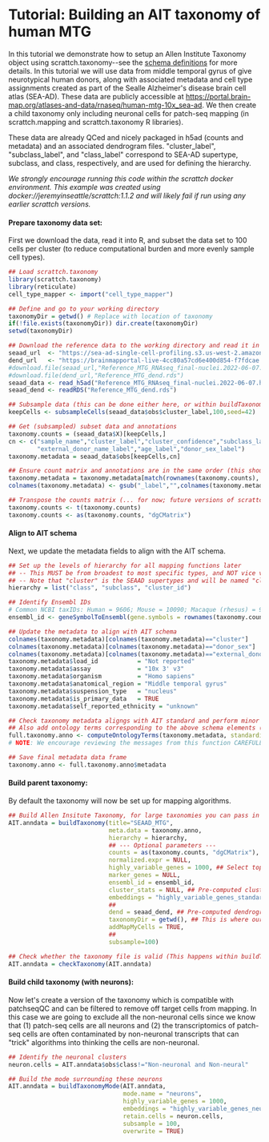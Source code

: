 # Tutorial: Building an AIT taxonomy of human MTG 

In this tutorial we demonstrate how to setup an Allen Institute Taxonomy object using scrattch.taxonomy--see the [schema definitions](https://github.com/AllenInstitute/AllenInstituteTaxonomy/tree/main/schema) for more details. In this tutorial we will use data from middle temporal gyrus of give neurotypical human donors, along with associated metadata and cell type assignments created as part of the Sealle Alzheimer's disease brain cell atlas (SEA-AD). These data are publicly accessible at https://portal.brain-map.org/atlases-and-data/rnaseq/human-mtg-10x_sea-ad. We then create a child taxonomy only including neuronal cells for patch-seq mapping (in scrattch.mapping and scrattch.taxonomy R libraries).

These data are already QCed and nicely packaged in h5ad (counts and metadata) and an associated dendrogram files. "cluster_label", "subclass_label", and "class_label" correspond to SEA-AD supertype, subclass, and class, respectively, and are used for defining the hierarchy.  

*We strongly encourage running this code within the scrattch docker environment.  This example was created using docker://jeremyinseattle/scrattch:1.1.2 and will likely fail if run using any earlier scrattch versions.*

#### Prepare taxonomy data set:

First we download the data, read it into R, and subset the data set to 100 cells per cluster (to reduce computational burden and more evenly sample cell types).

```R
## Load scrattch.taxonomy
library(scrattch.taxonomy)
library(reticulate)
cell_type_mapper <- import("cell_type_mapper")

## Define and go to your working directory
taxonomyDir = getwd() # Replace with location of taxonomy
if(!file.exists(taxonomyDir)) dir.create(taxonomyDir)
setwd(taxonomyDir)

## Download the reference data to the working directory and read it in
seaad_url  <- "https://sea-ad-single-cell-profiling.s3.us-west-2.amazonaws.com/MTG/RNAseq/Reference_MTG_RNAseq_final-nuclei.2022-06-07.h5ad"
dend_url   <- "https://brainmapportal-live-4cc80a57cd6e400d854-f7fdcae.divio-media.net/filer_public/0f/37/0f3755cb-3acb-4b93-8a62-5d6adc74c673/dend.rds"
#download.file(seaad_url,"Reference_MTG_RNAseq_final-nuclei.2022-06-07.h5ad")  # NOTE: we recommend downloading via the web browser, as this command may fail
#download.file(dend_url,"Reference_MTG_dend.rds")
seaad_data <- read_h5ad("Reference_MTG_RNAseq_final-nuclei.2022-06-07.h5ad")
seaad_dend <- readRDS("Reference_MTG_dend.rds")

## Subsample data (this can be done either here, or within buildTaxonomy)
keepCells <- subsampleCells(seaad_data$obs$cluster_label,100,seed=42)

## Get (subsampled) subset data and annotations
taxonomy.counts = (seaad_data$X)[keepCells,]
cn <- c("sample_name","cluster_label","cluster_confidence","subclass_label","class_label",
        "external_donor_name_label","age_label","donor_sex_label")
taxonomy.metadata = seaad_data$obs[keepCells,cn]

## Ensure count matrix and annotations are in the same order (this shouldn't be needed)
taxonomy.metadata = taxonomy.metadata[match(rownames(taxonomy.counts), taxonomy.metadata$sample_name),]
colnames(taxonomy.metadata) <- gsub("_label","",colnames(taxonomy.metadata))

## Transpose the counts matrix (... for now; future versions of scrattch.taxonomy will not need to transpose large matrices)
taxonomy.counts <- t(taxonomy.counts)
taxonomy.counts <- as(taxonomy.counts, "dgCMatrix")
```

#### Align to AIT schema

Next, we update the metadata fields to align with the AIT schema.

```R
## Set up the levels of hierarchy for all mapping functions later
## -- This MUST be from broadest to most specific types, and NOT vice versa
## -- Note that "cluster" is the SEAAD supertypes and will be named "cluster_id" below
hierarchy = list("class", "subclass", "cluster_id")

## Identify Ensembl IDs 
# Common NCBI taxIDs: Human = 9606; Mouse = 10090; Macaque (rhesus) = 9544; Marmoset = 9483
ensembl_id <- geneSymbolToEnsembl(gene.symbols = rownames(taxonomy.counts), ncbi.taxid = 9606)

## Update the metadata to align with AIT schema
colnames(taxonomy.metadata)[colnames(taxonomy.metadata)=="cluster"]             = "cluster_id"
colnames(taxonomy.metadata)[colnames(taxonomy.metadata)=="donor_sex"]           = "self_reported_sex"
colnames(taxonomy.metadata)[colnames(taxonomy.metadata)=="external_donor_name"] = "donor_id"
taxonomy.metadata$load_id           = "Not reported"
taxonomy.metadata$assay             = "10x 3' v3"  
taxonomy.metadata$organism          = "Homo sapiens"
taxonomy.metadata$anatomical_region = "Middle temporal gyrus"
taxonomy.metadata$suspension_type   = "nucleus"
taxonomy.metadata$is_primary_data   = TRUE
taxonomy.metadata$self_reported_ethnicity = "unknown"

## Check taxonomy metadata aligngs with AIT standard and perform minor error corrections
## Also add ontology terms corresponding to the above schema elements (and can also correct misspellings, etc.)
full.taxonomy.anno <- computeOntologyTerms(taxonomy.metadata, standardize.metadata=TRUE, print.messages=TRUE) 
# NOTE: We encourage reviewing the messages from this function CAREFULLY, as some assumptions are made when calculating ontology terms

## Save final metadata data frame
taxonomy.anno <- full.taxonomy.anno$metadata
```


#### Build parent taxonomy:

By default the taxonomy will now be set up for mapping algorithms.

```R
## Build Allen Insitute Taxonomy, for large taxonomies you can pass in tpm and cluster_stats if pre-computed.
AIT.anndata = buildTaxonomy(title="SEAAD_MTG",
                            meta.data = taxonomy.anno,
                            hierarchy = hierarchy,
                            ## --- Optional parameters ---
                            counts = as(taxonomy.counts, "dgCMatrix"),
                            normalized.expr = NULL,
                            highly_variable_genes = 1000, ## Select top 1000 binary genes
                            marker_genes = NULL,
                            ensembl_id = ensembl_id,
                            cluster_stats = NULL, ## Pre-computed cluster stats
                            embeddings = "highly_variable_genes_standard", # Compute UMAP coordinates internally
                            ##
                            dend = seaad_dend, ## Pre-computed dendrogram
                            taxonomyDir = getwd(), ## This is where our taxonomy will be created
							addMapMyCells = TRUE, 
                            ##
                            subsample=100)

## Check whether the taxonomy file is valid (This happens within buildTaxonomy and is not strictly necessary)
AIT.anndata = checkTaxonomy(AIT.anndata)
```


#### Build child taxonomy (with neurons):

Now let's create a version of the taxonomy which is compatible with patchseqQC and can be filtered to remove off target cells from mapping. In this case we are going to exclude all the non-neuronal cells since we know that (1) patch-seq cells are all neurons and (2) the transcriptomics of patch-seq cells are often contaminated by non-neuronal transcripts that can "trick" algorithms into thinking the cells are non-neuronal. 

```R
## Identify the neuronal clusters
neuron.cells = AIT.anndata$obs$class!="Non-neuronal and Non-neural"

## Build the mode surrounding these neurons
AIT.anndata = buildTaxonomyMode(AIT.anndata, 
                                mode.name = "neurons", 
                                highly_variable_genes = 1000,
                                embeddings = "highly_variable_genes_neurons",
                                retain.cells = neuron.cells, 
                                subsample = 100, 
                                overwrite = TRUE)
```

